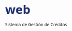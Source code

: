 # web
Sistema de Gestión de Créditos
<!DOCTYPE html>
<html lang="es">
<head>
    <meta charset="UTF-8">
    <meta name="viewport" content="width=device-width, initial-scale=1.0">
    <title>Sistema de Gestión de Créditos - Global Pacific SAS</title>
    <link rel="stylesheet" href="https://cdnjs.cloudflare.com/ajax/libs/font-awesome/6.4.0/css/all.min.css">
    <script src="https://cdnjs.cloudflare.com/ajax/libs/xlsx/0.18.5/xlsx.full.min.js"></script>
    <script src="https://cdnjs.cloudflare.com/ajax/libs/jszip/3.10.1/jszip.min.js"></script>
    <script src="https://cdnjs.cloudflare.com/ajax/libs/FileSaver.js/2.0.5/FileSaver.min.js"></script>
    <script src="https://cdnjs.cloudflare.com/ajax/libs/qrcodejs/1.0.0/qrcode.min.js"></script>
    <style>
        /* Estilos optimizados y mejorados */
        * {
            margin: 0;
            padding: 0;
            box-sizing: border-box;
            font-family: 'Segoe UI', Tahoma, Geneva, Verdana, sans-serif;
        }
        
        body {
            background: linear-gradient(135deg, #1a2a6c, #b21f1f, #1a2a6c);
            color: #333;
            line-height: 1.6;
            padding: 20px;
            min-height: 100vh;
            background-size: 400% 400%;
            animation: gradientBG 15s ease infinite;
        }
        
        @keyframes gradientBG {
            0% { background-position: 0% 50%; }
            50% { background-position: 100% 50%; }
            100% { background-position: 0% 50%; }
        }
        
        .container {
            max-width: 1200px;
            margin: 0 auto;
        }
        
        header {
            text-align: center;
            margin-bottom: 30px;
            padding: 30px;
            background: rgba(255, 255, 255, 0.95);
            border-radius: 10px;
            box-shadow: 0 5px 15px rgba(0, 0, 0, 0.2);
            animation: fadeInDown 1s ease;
            position: relative;
        }
        
        @keyframes fadeInDown {
            from {
                opacity: 0;
                transform: translateY(-20px);
            }
            to {
                opacity: 1;
                transform: translateY(0);
            }
        }
        
        h1 {
            color: #1a2a6c;
            margin-bottom: 10px;
            font-size: 2.5rem;
        }
        
        .subtitle {
            color: #b21f1f;
            font-weight: 500;
            font-size: 1.2rem;
        }
        
        .form-container {
            background: rgba(255, 255, 255, 0.95);
            border-radius: 10px;
            box-shadow: 0 10px 30px rgba(0, 0, 0, 0.25);
            overflow: hidden;
            margin-bottom: 30px;
            animation: fadeInUp 1s ease;
        }
        
        @keyframes fadeInUp {
            from {
                opacity: 0;
                transform: translateY(20px);
            }
            to {
                opacity: 1;
                transform: translateY(0);
            }
        }
        
        .form-header {
            background: #1a2a6c;
            color: white;
            padding: 15px 25px;
            font-size: 1.4rem;
            display: flex;
            align-items: center;
        }
        
        .form-header i {
            margin-right: 10px;
            font-size: 1.6rem;
        }
        
        .form-body {
            padding: 25px;
        }
        
        .form-section {
            margin-bottom: 30px;
            padding-bottom: 20px;
            border-bottom: 1px solid #eaeaea;
        }
        
        .section-title {
            background: #e9ecef;
            padding: 10px 15px;
            border-left: 4px solid #b21f1f;
            margin-bottom: 20px;
            font-weight: 600;
            color: #1a2a6c;
            display: flex;
            align-items: center;
            border-radius: 4px;
        }
        
        .section-title i {
            margin-right: 10px;
            color: #b21f1f;
        }
        
        .form-row {
            display: flex;
            flex-wrap: wrap;
            margin: 0 -10px 15px;
        }
        
        .form-group {
            flex: 1 0 300px;
            padding: 0 10px;
            margin-bottom: 15px;
        }
        
        label {
            display: block;
            margin-bottom: 8px;
            font-weight: 600;
            color: #495057;
        }
        
        input, select, textarea {
            width: 100%;
            padding: 12px 15px;
            border: 1px solid #ced4da;
            border-radius: 6px;
            font-size: 1rem;
            transition: all 0.3s;
        }
        
        input:focus, select:focus, textarea:focus {
            outline: none;
            border-color: #1a2a6c;
            box-shadow: 0 0 0 3px rgba(26, 42, 108, 0.1);
        }
        
        .documents-section {
            background: #f8f9fa;
            border-radius: 8px;
            padding: 20px;
            margin-top: 20px;
            border: 1px solid #eaeaea;
        }
        
        .document-table {
            width: 100%;
            border-collapse: collapse;
            margin: 20px 0;
        }
        
        .document-table th {
            background: #1a2a6c;
            color: white;
            padding: 12px 15px;
            text-align: left;
        }
        
        .document-table td {
            padding: 12px 15px;
            border-bottom: 1px solid #eaeaea;
        }
        
        .document-table tr:nth-child(even) {
            background: #f1f3f5;
        }
        
        .document-status {
            display: inline-block;
            padding: 5px 10px;
            border-radius: 20px;
            font-size: 0.85rem;
            font-weight: 500;
        }
        
        .status-pending {
            background: #ffe3e3;
            color: #c92a2a;
        }
        
        .status-complete {
            background: #d3f9d8;
            color: #2b8a3e;
        }
        
        .status-review {
            background: #fff3cd;
            color: #856404;
        }
        
        .btn {
            padding: 12px 25px;
            border: none;
            border-radius: 6px;
            cursor: pointer;
            font-size: 1rem;
            font-weight: 600;
            transition: all 0.3s;
            display: inline-flex;
            align-items: center;
            justify-content: center;
        }
        
        .btn i {
            margin-right: 8px;
        }
        
        .btn-primary {
            background: #1a2a6c;
            color: white;
        }
        
        .btn-primary:hover {
            background: #0d1a4a;
            transform: translateY(-2px);
            box-shadow: 0 4px 8px rgba(0, 0, 0, 0.1);
        }
        
        .btn-secondary {
            background: #495057;
            color: white;
        }
        
        .btn-secondary:hover {
            background: #343a40;
            transform: translateY(-2px);
            box-shadow: 0 4px 8px rgba(0, 0, 0, 0.1);
        }
        
        .btn-success {
            background: #2b8a3e;
            color: white;
        }
        
        .btn-success:hover {
            background: #237532;
            transform: translateY(-2px);
            box-shadow: 0 4px 8px rgba(0, 0, 0, 0.1);
        }
        
        .btn-danger {
            background: #c92a2a;
            color: white;
        }
        
        .btn-danger:hover {
            background: #a61e1e;
            transform: translateY(-2px);
            box-shadow: 0 4px 8px rgba(0, 0, 0, 0.1);
        }
        
        .btn-warning {
            background: #e67700;
            color: white;
        }
        
        .btn-warning:hover {
            background: #d35400;
            transform: translateY(-2px);
            box-shadow: 0 4px 8px rgba(0, 0, 0, 0.1);
        }
        
        .btn-info {
            background: #0dcaf0;
            color: white;
        }
        
        .btn-info:hover {
            background: #0aa2c0;
            transform: translateY(-2px);
            box-shadow: 0 4px 8px rgba(0, 0, 0, 0.1);
        }
        
        .action-buttons {
            display: flex;
            gap: 15px;
            margin-top: 30px;
            justify-content: center;
            flex-wrap: wrap;
        }
        
        .file-upload {
            position: relative;
            display: inline-block;
            cursor: pointer;
        }
        
        .file-upload input[type="file"] {
            position: absolute;
            left: 0;
            top: 0;
            opacity: 0;
            width: 100%;
            height: 100%;
            cursor: pointer;
        }
        
        footer {
            text-align: center;
            padding: 20px;
            color: white;
            font-size: 0.9rem;
            background: rgba(0, 0, 0, 0.2);
            border-radius: 10px;
            margin-top: 20px;
        }
        
        .person-type {
            display: flex;
            gap: 20px;
            margin-bottom: 20px;
        }
        
        .person-card {
            flex: 1;
            background: white;
            border-radius: 8px;
            padding: 20px;
            box-shadow: 0 4px 8px rgba(0,0,0,0.1);
            border: 2px solid transparent;
            cursor: pointer;
            transition: all 0.3s;
        }
        
        .person-card:hover {
            transform: translateY(-5px);
            box-shadow: 0 8px 16px rgba(0,0,0,0.15);
        }
        
        .person-card.selected {
            border-color: #1a2a6c;
            background: #f0f7ff;
        }
        
        .person-card h3 {
            color: #1a2a6c;
            margin-bottom: 15px;
            text-align: center;
        }
        
        .document-list {
            padding-left: 20px;
        }
        
        .document-list li {
            margin-bottom: 8px;
            position: relative;
            padding-left: 25px;
        }
        
        .document-list li:before {
            content: "•";
            color: #1a2a6c;
            font-size: 1.5rem;
            position: absolute;
            left: 0;
            top: -5px;
        }
        
        @media (max-width: 768px) {
            .person-type {
                flex-direction: column;
            }
            
            .action-buttons {
                flex-direction: column;
            }
            
            .form-header {
                font-size: 1.2rem;
            }
            
            h1 {
                font-size: 2rem;
            }
        }
        
        .progress-container {
            width: 100%;
            background: #e9ecef;
            border-radius: 20px;
            height: 10px;
            margin: 15px 0;
            overflow: hidden;
        }
        
        .progress-bar {
            height: 100%;
            background: #1a2a6c;
            border-radius: 20px;
            width: 0;
            transition: width 0.5s ease;
        }
        
        .notification {
            position: fixed;
            top: 20px;
            right: 20px;
            padding: 15px 20px;
            border-radius: 6px;
            color: white;
            font-weight: 500;
            box-shadow: 0 4px 12px rgba(0,0,0,0.15);
            z-index: 1000;
            transform: translateX(200%);
            transition: transform 0.4s ease;
            max-width: 90%;
        }
        
        .notification.show {
            transform: translateX(0);
        }
        
        .notification.success {
            background: #2b8a3e;
        }
        
        .notification.error {
            background: #c92a2a;
        }
        
        .notification.warning {
            background: #e67700;
        }
        
        /* Estilos para el panel de administración */
        .admin-panel {
            display: none;
            background: rgba(255, 255, 255, 0.95);
            border-radius: 10px;
            box-shadow: 0 10px 30px rgba(0, 0, 0, 0.25);
            padding: 25px;
            margin-top: 30px;
            animation: fadeInUp 1s ease;
        }
        
        .admin-header {
            background: #1a2a6c;
            color: white;
            padding: 15px 25px;
            font-size: 1.4rem;
            display: flex;
            align-items: center;
            justify-content: space-between;
            border-radius: 10px 10px 0 0;
        }
        
        .admin-header h2 {
            display: flex;
            align-items: center;
        }
        
        .admin-header h2 i {
            margin-right: 10px;
        }
        
        .admin-actions {
            margin: 20px 0;
            display: flex;
            gap: 15px;
            flex-wrap: wrap;
        }
        
        .submissions-table {
            width: 100%;
            border-collapse: collapse;
            margin-top: 20px;
        }
        
        .submissions-table th, .submissions-table td {
            padding: 12px 15px;
            border: 1px solid #ddd;
            text-align: left;
        }
        
        .submissions-table th {
            background: #1a2a6c;
            color: white;
        }
        
        .submissions-table tr:nth-child(even) {
            background: #f1f3f5;
        }
        
        .back-button {
            background: #495057;
            color: white;
            padding: 10px 15px;
            border-radius: 6px;
            text-decoration: none;
            display: inline-flex;
            align-items: center;
            font-weight: 500;
        }
        
        .back-button i {
            margin-right: 8px;
        }
        
        .tab-container {
            margin-top: 20px;
        }
        
        .tabs {
            display: flex;
            border-bottom: 2px solid #1a2a6c;
            margin-bottom: 20px;
            flex-wrap: wrap;
        }
        
        .tab {
            padding: 12px 20px;
            cursor: pointer;
            background: #e9ecef;
            border-radius: 5px 5px 0 0;
            margin-right: 5px;
            min-width: 120px;
            text-align: center;
        }
        
        .tab.active {
            background: #1a2a6c;
            color: white;
            font-weight: 600;
        }
        
        .tab-content {
            display: none;
        }
        
        .tab-content.active {
            display: block;
        }
        
        .stats-container {
            display: grid;
            grid-template-columns: repeat(auto-fit, minmax(250px, 1fr));
            gap: 20px;
            margin-bottom: 30px;
        }
        
        .stat-card {
            background: white;
            border-radius: 8px;
            padding: 20px;
            box-shadow: 0 4px 8px rgba(0,0,0,0.1);
            text-align: center;
        }
        
        .stat-card h3 {
            color: #1a2a6c;
            margin-bottom: 10px;
        }
        
        .stat-card .stat-value {
            font-size: 2.5rem;
            font-weight: 700;
            color: #b21f1f;
        }
        
        .stat-card .stat-label {
            color: #495057;
            font-size: 0.9rem;
        }
        
        .modal {
            display: none;
            position: fixed;
            top: 0;
            left: 0;
            width: 100%;
            height: 100%;
            background: rgba(0,0,0,0.7);
            z-index: 10000;
            align-items: center;
            justify-content: center;
        }
        
        .modal-content {
            background: white;
            padding: 30px;
            border-radius: 10px;
            max-width: 500px;
            width: 90%;
            max-height: 90vh;
            overflow-y: auto;
            position: relative;
        }
        
        .close-modal {
            position: absolute;
            top: 15px;
            right: 15px;
            font-size: 1.5rem;
            cursor: pointer;
            color: #495057;
        }
        
        .login-container {
            max-width: 400px;
            margin: 100px auto;
            padding: 30px;
            background: white;
            border-radius: 10px;
            box-shadow: 0 10px 30px rgba(0,0,0,0.25);
            text-align: center;
        }
        
        .login-container h2 {
            color: #1a2a6c;
            margin-bottom: 20px;
        }
        
        .login-container input {
            width: 100%;
            padding: 12px;
            margin-bottom: 15px;
            border: 1px solid #ced4da;
            border-radius: 6px;
        }
        
        .login-container button {
            width: 100%;
            padding: 12px;
            background: #1a2a6c;
            color: white;
            border: none;
            border-radius: 6px;
            font-weight: 600;
            cursor: pointer;
        }
        
        .credentials-form {
            background: #f8f9fa;
            border-radius: 8px;
            padding: 20px;
            margin-top: 20px;
            border: 1px solid #eaeaea;
        }
        
        .credentials-form h3 {
            color: #1a2a6c;
            margin-bottom: 15px;
            text-align: center;
        }
        
        .download-all-btn {
            margin: 15px 0;
            text-align: center;
        }
        
        .download-link {
            color: #1a2a6c;
            text-decoration: none;
            display: inline-flex;
            align-items: center;
            gap: 5px;
            padding: 5px 10px;
            border-radius: 4px;
            transition: all 0.3s;
        }
        
        .download-link:hover {
            background: #e9ecef;
        }
        
        .file-info {
            display: flex;
            align-items: center;
            gap: 10px;
        }
        
        /* Nuevos estilos para generación de enlaces */
        .link-form {
            background: white;
            padding: 20px;
            border-radius: 8px;
            box-shadow: 0 4px 8px rgba(0,0,0,0.1);
            margin-bottom: 20px;
        }
        
        .link-form h3 {
            color: #1a2a6c;
            margin-bottom: 15px;
            text-align: center;
        }
        
        .generated-link {
            background: #f1f3f5;
            padding: 15px;
            border-radius: 8px;
            margin-top: 15px;
            display: flex;
            flex-direction: column;
            align-items: center;
        }
        
        .generated-link a {
            color: #1a2a6c;
            font-weight: 600;
            font-size: 1rem;
            text-decoration: none;
            word-break: break-all;
            text-align: center;
            margin-bottom: 15px;
        }
        
        .qr-container {
            margin: 15px 0;
            display: flex;
            justify-content: center;
        }
        
        .link-actions {
            display: flex;
            gap: 10px;
            justify-content: center;
            margin-top: 10px;
        }
        
        .client-list {
            background: white;
            padding: 20px;
            border-radius: 8px;
            box-shadow: 0 4px 8px rgba(0,0,0,0.1);
            margin-top: 20px;
        }
        
        .client-list h3 {
            color: #1a2a6c;
            margin-bottom: 15px;
            text-align: center;
        }
        
        .client-item {
            padding: 12px;
            border-bottom: 1px solid #eaeaea;
            display: flex;
            justify-content: space-between;
            align-items: center;
        }
        
        .client-item:last-child {
            border-bottom: none;
        }
        
        .client-info {
            flex: 1;
        }
        
        .client-info h4 {
            color: #1a2a6c;
            margin-bottom: 5px;
        }
        
        .client-actions {
            display: flex;
            gap: 10px;
        }
        
        .link-badge {
            background: #e9ecef;
            padding: 5px 10px;
            border-radius: 20px;
            font-size: 0.85rem;
            display: inline-flex;
            align-items: center;
            gap: 5px;
        }
        
        .link-badge i {
            color: #1a2a6c;
        }
        
        .file-preview {
            max-width: 100px;
            max-height: 100px;
            margin-top: 10px;
            border: 1px solid #ddd;
            border-radius: 4px;
            display: none;
        }
        
        .status-badge {
            padding: 3px 8px;
            border-radius: 10px;
            font-size: 0.8rem;
            font-weight: 500;
        }
        
        .status-complete-badge {
            background-color: #d4edda;
            color: #155724;
        }
        
        .status-pending-badge {
            background-color: #fff3cd;
            color: #856404;
        }
        
        .document-actions {
            display: flex;
            gap: 5px;
        }
        
        .action-btn {
            padding: 5px 10px;
            border: none;
            border-radius: 4px;
            cursor: pointer;
            font-size: 0.85rem;
        }
        
        .view-btn {
            background: #1a2a6c;
            color: white;
        }
        
        .remove-btn {
            background: #c92a2a;
            color: white;
        }
        
        .admin-logo {
            position: absolute;
            top: 15px;
            right: 15px;
            background: #1a2a6c;
            color: white;
            padding: 5px 10px;
            border-radius: 4px;
            font-size: 0.9rem;
        }
    </style>
</head>
<body>
    <div class="container">
        <header>
            <h1><i class="fas fa-file-contract"></i> Sistema de Gestión de Créditos</h1>
            <p class="subtitle">Global Pacific SAS - V.1 2023</p>
            <button id="adminButton" class="btn btn-secondary" style="margin-top: 20px;">
                <i class="fas fa-lock"></i> Acceso Administración
            </button>
            
            <div id="adminLogo" class="admin-logo" style="display: none;">
                <i class="fas fa-user-shield"></i> Modo Administrador
            </div>
        </header>
        
        <!-- Formulario principal -->
        <div id="formContainer" class="form-container">
            <div class="form-header">
                <i class="fas fa-user-edit"></i>
                <span>1. IDENTIFICACIÓN DEL CLIENTE</span>
            </div>
            
            <div class="form-body">
                <div class="form-section">
                    <div class="form-row">
                        <div class="form-group">
                            <label for="fullName"><i class="fas fa-user"></i> NOMBRE COMPLETO Y/O RAZON SOCIAL:</label>
                            <input type="text" id="fullName" placeholder="Ingrese nombre completo o razón social" required>
                        </div>
                        
                        <div class="form-group">
                            <label for="idType"><i class="fas fa-id-card"></i> IDENTIFICACIÓN:</label>
                            <div style="display: flex; gap: 10px;">
                                <select id="idType" style="flex: 1;" required>
                                    <option value="">Tipo</option>
                                    <option value="C.C">C.C</option>
                                    <option value="NIT">NIT</option>
                                </select>
                                <input type="text" id="idNumber" placeholder="Número" style="flex: 2;" required>
                            </div>
                        </div>
                    </div>
                    
                    <div class="form-row">
                        <div class="form-group">
                            <label for="address"><i class="fas fa-map-marker-alt"></i> DIRECCIÓN:</label>
                            <input type="text" id="address" placeholder="Ingrese dirección completa" required>
                        </div>
                        
                        <div class="form-group">
                            <label for="city"><i class="fas fa-city"></i> CIUDAD:</label>
                            <input type="text" id="city" placeholder="Ciudad" required>
                        </div>
                        
                        <div class="form-group">
                            <label for="department"><i class="fas fa-globe-americas"></i> DEPARTAMENTO:</label>
                            <input type="text" id="department" placeholder="Departamento" required>
                        </div>
                    </div>
                    
                    <div class="form-row">
                        <div class="form-group">
                            <label for="phone"><i class="fas fa-phone"></i> TELÉFONO (PRINCIPAL):</label>
                            <input type="tel" id="phone" placeholder="Teléfono principal" required>
                        </div>
                        
                        <div class="form-group">
                            <label for="email"><i class="fas fa-envelope"></i> EMAIL:</label>
                            <input type="email" id="email" placeholder="Correo electrónico" required>
                        </div>
                        
                        <div class="form-group">
                            <label for="mobile"><i class="fas fa-mobile-alt"></i> CELULAR:</label>
                            <input type="tel" id="mobile" placeholder="Número de celular" required>
                        </div>
                    </div>
                    
                    <div class="form-row">
                        <div class="form-group">
                            <label for="legalNature"><i class="fas fa-balance-scale"></i> NATURALEZA JURÍDICA:</label>
                            <select id="legalNature" required>
                                <option value="">Seleccione una opción</option>
                                <option value="juridica">Persona Jurídica</option>
                                <option value="natural">Persona Natural</option>
                            </select>
                        </div>
                    </div>
                </div>
                
                <div class="section-title">
                    <i class="fas fa-user-tie"></i>
                    <span>TIPO DE PERSONA</span>
                </div>
                
                <div class="person-type">
                    <div class="person-card selected" id="juridicaCard" onclick="selectPersonType('juridica')">
                        <h3><i class="fas fa-building"></i> Persona Jurídica</h3>
                        <p>Seleccione esta opción si representa una empresa u organización.</p>
                        <ul class="document-list">
                            <li>Solicitud de Actualización de Crédito</li>
                            <li>Estados financieros</li>
                            <li>Declaración de renta</li>
                            <li>Fotocopia CC representante</li>
                            <li>RUT y Cámara de Comercio</li>
                            <li>Referencias comerciales</li>
                        </ul>
                    </div>
                    
                    <div class="person-card" id="naturalCard" onclick="selectPersonType('natural')">
                        <h3><i class="fas fa-user"></i> Persona Natural</h3>
                        <p>Seleccione esta opción si es una persona individual.</p>
                        <ul class="document-list">
                            <li>Solicitud de Actualización de Crédito</li>
                            <li>Pagaré firmado</li>
                            <li>Declaración de renta</li>
                            <li>RUT y Cámara de Comercio</li>
                            <li>Fotocopia CC y extractos</li>
                            <li>Referencias comerciales</li>
                        </ul>
                    </div>
                </div>
                
                <div class="section-title">
                    <i class="fas fa-file-contract"></i>
                    <span>9. DOCUMENTOS REQUERIDOS</span>
                </div>
                
                <div class="progress-container">
                    <div class="progress-bar" id="progressBar"></div>
                </div>
                <div style="text-align: center; margin-bottom: 15px; font-weight: 500;">
                    <span id="progressText">0% completado</span>
                </div>
                
                <div class="documents-section">
                    <table class="document-table">
                        <thead>
                            <tr>
                                <th>DOCUMENTO REQUERIDO</th>
                                <th>ARCHIVO</th>
                                <th>ESTADO</th>
                                <th>ACCIÓN</th>
                            </tr>
                        </thead>
                        <tbody id="documentsBody">
                            <!-- Documentos se cargarán dinámicamente -->
                        </tbody>
                    </table>
                </div>
                
                <div class="action-buttons">
                    <button class="btn btn-primary" onclick="saveForm()">
                        <i class="fas fa-save"></i> Guardar Todo
                    </button>
                    <button class="btn btn-success" onclick="validateDocuments()">
                        <i class="fas fa-check-circle"></i> Validar Documentos
                    </button>
                    <button class="btn btn-danger" onclick="clearForm()">
                        <i class="fas fa-trash-alt"></i> Limpiar Formulario
                    </button>
                </div>
            </div>
        </div>
        
        <!-- Panel de administración -->
        <div id="adminPanel" class="admin-panel">
            <div class="admin-header">
                <h2><i class="fas fa-tachometer-alt"></i> Panel de Administración</h2>
                <a href="#" class="back-button" id="backButton"><i class="fas fa-arrow-left"></i> Volver al formulario</a>
            </div>
            
            <div class="admin-actions">
                <button class="btn btn-primary" onclick="loadSubmissions()">
                    <i class="fas fa-sync-alt"></i> Actualizar
                </button>
                <button class="btn btn-success" onclick="exportToExcel()">
                    <i class="fas fa-file-excel"></i> Exportar a Excel
                </button>
                <button class="btn btn-info" onclick="openCredentialsModal()">
                    <i class="fas fa-user-cog"></i> Cambiar Credenciales
                </button>
                <button class="btn btn-warning" onclick="logout()">
                    <i class="fas fa-sign-out-alt"></i> Cerrar Sesión
                </button>
            </div>
            
            <div class="tab-container">
                <div class="tabs">
                    <div class="tab active" onclick="openTab('dashboard')">Dashboard</div>
                    <div class="tab" onclick="openTab('solicitudes')">Solicitudes</div>
                    <div class="tab" onclick="openTab('reportes')">Reportes</div>
                    <div class="tab" onclick="openTab('invitaciones')">Enlaces</div>
                </div>
                
                <div id="dashboard" class="tab-content active">
                    <div class="stats-container">
                        <div class="stat-card">
                            <h3>Solicitudes Totales</h3>
                            <div class="stat-value" id="totalRequests">0</div>
                            <div class="stat-label">Registradas en el sistema</div>
                        </div>
                        <div class="stat-card">
                            <h3>Completas</h3>
                            <div class="stat-value" id="completeRequests">0</div>
                            <div class="stat-label">Documentación completa</div>
                        </div>
                        <div class="stat-card">
                            <h3>Pendientes</h3>
                            <div class="stat-value" id="pendingRequests">0</div>
                            <div class="stat-label">Documentación incompleta</div>
                        </div>
                        <div class="stat-card">
                            <h3>Personas Naturales</h3>
                            <div class="stat-value" id="naturalRequests">0</div>
                            <div class="stat-label">Solicitudes de personas naturales</div>
                        </div>
                    </div>
                    
                    <h3 style="margin: 20px 0 15px; color: #1a2a6c;">Últimas Solicitudes</h3>
                    <table class="submissions-table">
                        <thead>
                            <tr>
                                <th>Fecha</th>
                                <th>Nombre</th>
                                <th>Identificación</th>
                                <th>Tipo</th>
                                <th>Documentos</th>
                                <th>Estado</th>
                            </tr>
                        </thead>
                        <tbody id="recentSubmissions">
                            <!-- Últimas solicitudes se cargarán aquí -->
                        </tbody>
                    </table>
                </div>
                
                <div id="solicitudes" class="tab-content">
                    <div style="margin: 20px 0; display: flex; gap: 15px; flex-wrap: wrap;">
                        <input type="text" id="searchInput" placeholder="Buscar por nombre o identificación" style="flex: 1; min-width: 250px; padding: 10px;">
                        <button class="btn btn-primary" onclick="searchSubmissions()">
                            <i class="fas fa-search"></i> Buscar
                        </button>
                    </div>
                    
                    <table class="submissions-table">
                        <thead>
                            <tr>
                                <th>Fecha</th>
                                <th>Nombre</th>
                                <th>Identificación</th>
                                <th>Tipo</th>
                                <th>Documentos</th>
                                <th>Estado</th>
                                <th>Acciones</th>
                            </tr>
                        </thead>
                        <tbody id="submissionsTableBody">
                            <!-- Las solicitudes se cargarán aquí -->
                        </tbody>
                    </table>
                </div>
                
                <div id="reportes" class="tab-content">
                    <h3 style="margin: 20px 0 15px; color: #1a2a6c;">Reportes y Estadísticas</h3>
                    
                    <div class="form-row">
                        <div class="form-group">
                            <label for="startDate">Fecha Inicio:</label>
                            <input type="date" id="startDate">
                        </div>
                        <div class="form-group">
                            <label for="endDate">Fecha Fin:</label>
                            <input type="date" id="endDate">
                        </div>
                        <div class="form-group">
                            <label for="reportType">Tipo de Reporte:</label>
                            <select id="reportType">
                                <option value="all">Todos los registros</option>
                                <option value="complete">Documentación completa</option>
                                <option value="incomplete">Documentación incompleta</option>
                                <option value="natural">Personas naturales</option>
                                <option value="juridica">Personas jurídicas</option>
                            </select>
                        </div>
                    </div>
                    
                    <div style="text-align: center; margin: 20px 0;">
                        <button class="btn btn-success" onclick="generateReport()">
                            <i class="fas fa-chart-bar"></i> Generar Reporte
                        </button>
                        <button class="btn btn-primary" onclick="exportReport()">
                            <i class="fas fa-download"></i> Exportar Reporte
                        </button>
                    </div>
                    
                    <div id="reportResults" style="margin-top: 20px;">
                        <!-- Resultados del reporte se mostrarán aquí -->
                    </div>
                </div>
                
                <!-- Nueva pestaña para generación de enlaces -->
                <div id="invitaciones" class="tab-content">
                    <div class="link-form">
                        <h3><i class="fas fa-user-plus"></i> Generar Enlace Personalizado</h3>
                        <p>Cree un enlace personalizado para compartir con sus clientes. Al abrirlo, el formulario se pre-llenará con los datos del cliente.</p>
                        
                        <div class="form-row">
                            <div class="form-group">
                                <label for="clientName"><i class="fas fa-user"></i> Nombre del Cliente:</label>
                                <input type="text" id="clientName" placeholder="Ingrese nombre completo del cliente" required>
                            </div>
                            
                            <div class="form-group">
                                <label for="clientId"><i class="fas fa-id-card"></i> Identificación:</label>
                                <input type="text" id="clientId" placeholder="Número de identificación" required>
                            </div>
                        </div>
                        
                        <div class="form-row">
                            <div class="form-group">
                                <label for="clientEmail"><i class="fas fa-envelope"></i> Email (opcional):</label>
                                <input type="email" id="clientEmail" placeholder="Correo electrónico del cliente">
                            </div>
                            
                            <div class="form-group">
                                <label for="clientType"><i class="fas fa-users"></i> Tipo de Persona:</label>
                                <select id="clientType">
                                    <option value="juridica">Persona Jurídica</option>
                                    <option value="natural">Persona Natural</option>
                                </select>
                            </div>
                        </div>
                        
                        <button class="btn btn-success" onclick="generateClientLink()" style="width: 100%;">
                            <i class="fas fa-link"></i> Generar Enlace Personalizado
                        </button>
                        
                        <div id="generatedLink" class="generated-link" style="display: none;">
                            <h4><i class="fas fa-check-circle" style="color: #2b8a3e;"></i> Enlace Generado</h4>
                            <a id="clientSpecificLink" href="#" target="_blank"></a>
                            
                            <div class="qr-container" id="qrCodeContainer"></div>
                            
                            <div class="link-actions">
                                <button class="btn btn-info" onclick="copySpecificLink()">
                                    <i class="fas fa-copy"></i> Copiar Enlace
                                </button>
                                <button class="btn btn-primary" onclick="emailClientLink()">
                                    <i class="fas fa-envelope"></i> Enviar por Email
                                </button>
                            </div>
                        </div>
                    </div>
                    
                    <div class="client-list">
                        <h3><i class="fas fa-users"></i> Clientes con Enlaces Generados</h3>
                        <div id="clientLinksList">
                            <!-- Lista de clientes con enlaces generados -->
                        </div>
                    </div>
                    
                    <div class="link-form" style="margin-top: 30px;">
                        <h3><i class="fas fa-share-alt"></i> Instrucciones para Compartir</h3>
                        <ol style="margin-left: 20px; padding: 15px 0;">
                            <li style="margin-bottom: 10px;"><strong>Genera el enlace:</strong> Completa los datos del cliente y haz clic en "Generar Enlace Personalizado".</li>
                            <li style="margin-bottom: 10px;"><strong>Copia el enlace:</strong> Haz clic en "Copiar Enlace" o utiliza el código QR para compartirlo fácilmente.</li>
                            <li style="margin-bottom: 10px;"><strong>Comparte con el cliente:</strong> Envía el enlace por email, WhatsApp, SMS o cualquier otro medio.</li>
                            <li style="margin-bottom: 10px;"><strong>El cliente completa el formulario:</strong> Al abrir el enlace, los datos estarán pre-llenados y sólo deberá subir los documentos requeridos.</li>
                            <li><strong>Recibe la solicitud:</strong> Las solicitudes completadas aparecerán en el panel de administración.</li>
                        </ol>
                    </div>
                </div>
            </div>
            
            <!-- Sección para cambiar credenciales -->
            <div class="credentials-form">
                <h3><i class="fas fa-key"></i> Gestión de Credenciales</h3>
                <div class="form-row">
                    <div class="form-group">
                        <label>Usuario actual: <span id="currentUser">admin</span></label>
                    </div>
                </div>
                <div class="form-row">
                    <div class="form-group">
                        <button class="btn btn-info" onclick="openCredentialsModal()">
                            <i class="fas fa-edit"></i> Cambiar Usuario y Contraseña
                        </button>
                    </div>
                </div>
            </div>
        </div>
        
        <footer>
            <p>Global Pacific SAS &copy; 2023 | Cra 42 nro 50a-40, Itagui, Colombia</p>
            <p>Tel: (604) 123 4567 | Email: contabilidad@globalpacificsas.com</p>
        </footer>
    </div>
    
    <!-- Modal para detalles de solicitud -->
    <div class="modal" id="detailsModal">
        <div class="modal-content">
            <span class="close-modal" onclick="closeModal()">&times;</span>
            <div id="modalContent"></div>
        </div>
    </div>
    
    <!-- Modal para cambiar credenciales -->
    <div class="modal" id="credentialsModal">
        <div class="modal-content">
            <span class="close-modal" onclick="closeCredentialsModal()">&times;</span>
            <h3 style="color: #1a2a6c; margin-bottom: 20px; text-align: center;">
                <i class="fas fa-user-cog"></i> Cambiar Credenciales
            </h3>
            
            <div class="form-group">
                <label for="currentUsername">Usuario Actual:</label>
                <input type="text" id="currentUsername" placeholder="Usuario actual" required>
            </div>
            
            <div class="form-group">
                <label for="currentPassword">Contraseña Actual:</label>
                <input type="password" id="currentPassword" placeholder="Contraseña actual" required>
            </div>
            
            <div class="form-group">
                <label for="newUsername">Nuevo Usuario:</label>
                <input type="text" id="newUsername" placeholder="Nuevo usuario" required>
            </div>
            
            <div class="form-group">
                <label for="newPassword">Nueva Contraseña:</label>
                <input type="password" id="newPassword" placeholder="Nueva contraseña" required>
            </div>
            
            <div class="form-group">
                <label for="confirmPassword">Confirmar Contraseña:</label>
                <input type="password" id="confirmPassword" placeholder="Confirmar contraseña" required>
            </div>
            
            <div class="action-buttons">
                <button class="btn btn-success" onclick="changeCredentials()">
                    <i class="fas fa-save"></i> Guardar Cambios
                </button>
                <button class="btn btn-danger" onclick="closeCredentialsModal()">
                    <i class="fas fa-times"></i> Cancelar
                </button>
            </div>
        </div>
    </div>
    
    <!-- Panel de login -->
    <div id="loginPanel" class="login-container" style="display: none;">
        <h2><i class="fas fa-lock"></i> Acceso Administrativo</h2>
        <input type="text" id="username" placeholder="Usuario" required>
        <input type="password" id="password" placeholder="Contraseña" required>
        <button class="btn btn-primary" onclick="login()">
            <i class="fas fa-sign-in-alt"></i> Iniciar Sesión
        </button>
    </div>
    
    <div class="notification" id="notification">
        Mensaje de notificación
    </div>

    <script>
        // Datos para documentos requeridos
        const documentosRequeridos = {
            juridica: [
                "Solicitud-Actualización de crédito (Diligenciada y firmada)",
                "Estados financieros dos años más recientes",
                "Última declaración de renta año más reciente",
                "Fotocopia CC representante legal",
                "RUT",
                "Cámara de comercio no mayor a 3 meses",
                "2 referencias comerciales (crédito vigente)"
            ],
            natural: [
                "Solicitud-Actualización de crédito (Diligenciada y firmada)",
                "Pagaré firmado",
                "Última declaración de renta más reciente",
                "RUT",
                "Cámara de comercio no mayor a 3 meses",
                "Fotocopia CC y extractos del último trimestre",
                "2 referencias comerciales (crédito vigente)"
            ]
        };
        
        // Tipo de persona seleccionado
        let tipoPersona = "juridica";
        let documentosSubidos = {};
        let isAdmin = false;
        
        // Credenciales de administrador
        let adminCredentials = {
            username: "admin",
            password: "admin123"
        };
        
        // Cargar credenciales guardadas si existen
        const savedCredentials = localStorage.getItem('adminCredentials');
        if (savedCredentials) {
            adminCredentials = JSON.parse(savedCredentials);
        }
        
        // Inicializar el formulario
        document.addEventListener('DOMContentLoaded', function() {
            cargarDocumentos();
            document.getElementById('legalNature').addEventListener('change', function() {
                if (this.value === 'natural') {
                    selectPersonType('natural');
                } else if (this.value === 'juridica') {
                    selectPersonType('juridica');
                }
            });
            
            // Eventos para administración
            document.getElementById('adminButton').addEventListener('click', function() {
                if (isAdmin) {
                    showAdminPanel();
                } else {
                    showLogin();
                }
            });
            
            document.getElementById('backButton').addEventListener('click', function(e) {
                e.preventDefault();
                hideAdminPanel();
            });
            
            // Inicializar fechas para reportes
            const today = new Date();
            document.getElementById('startDate').value = new Date(today.getFullYear(), today.getMonth(), 1).toISOString().split('T')[0];
            document.getElementById('endDate').value = today.toISOString().split('T')[0];
            
            // Mostrar usuario actual
            document.getElementById('currentUser').textContent = adminCredentials.username;
            
            // Cargar datos de cliente desde URL si existen
            loadClientDataFromUrl();
            
            // Cargar lista de clientes con enlaces
            updateClientLinksList();
        });
        
        // Cargar datos del cliente desde parámetros URL
        function loadClientDataFromUrl() {
            const urlParams = new URLSearchParams(window.location.search);
            const clientName = urlParams.get('name');
            const clientId = urlParams.get('id');
            const clientType = urlParams.get('type');
            const clientEmail = urlParams.get('email');
            
            if (clientName && clientId) {
                document.getElementById('fullName').value = decodeURIComponent(clientName);
                document.getElementById('idNumber').value = decodeURIComponent(clientId);
                
                if (clientEmail) {
                    document.getElementById('email').value = decodeURIComponent(clientEmail);
                }
                
                if (clientType) {
                    selectPersonType(clientType);
                    document.getElementById('legalNature').value = clientType;
                }
                
                showNotification(`Bienvenido ${decodeURIComponent(clientName)}! Sus datos se han cargado automáticamente.`, 'success');
            }
        }
        
        // Mostrar panel de login
        function showLogin() {
            document.getElementById('formContainer').style.display = 'none';
            document.getElementById('adminPanel').style.display = 'none';
            document.getElementById('loginPanel').style.display = 'block';
            document.getElementById('username').value = '';
            document.getElementById('password').value = '';
        }
        
        // Iniciar sesión
        function login() {
            const username = document.getElementById('username').value;
            const password = document.getElementById('password').value;
            
            if (username === adminCredentials.username && password === adminCredentials.password) {
                isAdmin = true;
                document.getElementById('adminLogo').style.display = 'block';
                showAdminPanel();
                document.getElementById('loginPanel').style.display = 'none';
                showNotification('Sesión iniciada correctamente', 'success');
            } else {
                showNotification('Credenciales incorrectas', 'error');
            }
        }
        
        // Cerrar sesión
        function logout() {
            isAdmin = false;
            document.getElementById('adminLogo').style.display = 'none';
            showLogin();
            showNotification('Sesión cerrada correctamente', 'success');
        }
        
        // Mostrar panel de administración
        function showAdminPanel() {
            if (!isAdmin) {
                showLogin();
                return;
            }
            document.getElementById('formContainer').style.display = 'none';
            document.getElementById('adminPanel').style.display = 'block';
            document.getElementById('loginPanel').style.display = 'none';
            loadSubmissions();
            updateDashboardStats();
        }
        
        // Ocultar panel de administración
        function hideAdminPanel() {
            document.getElementById('formContainer').style.display = 'block';
            document.getElementById('adminPanel').style.display = 'none';
        }
        
        // Abrir modal para cambiar credenciales
        function openCredentialsModal() {
            document.getElementById('currentUsername').value = adminCredentials.username;
            document.getElementById('credentialsModal').style.display = 'flex';
        }
        
        // Cerrar modal de credenciales
        function closeCredentialsModal() {
            document.getElementById('credentialsModal').style.display = 'none';
            document.getElementById('currentUsername').value = '';
            document.getElementById('currentPassword').value = '';
            document.getElementById('newUsername').value = '';
            document.getElementById('newPassword').value = '';
            document.getElementById('confirmPassword').value = '';
        }
        
        // Función para seleccionar tipo de persona
        function selectPersonType(tipo) {
            tipoPersona = tipo;
            document.getElementById('juridicaCard').classList.toggle('selected', tipo === 'juridica');
            document.getElementById('naturalCard').classList.toggle('selected', tipo === 'natural');
            document.getElementById('legalNature').value = tipo;
            cargarDocumentos();
        }
        
        // Función para cargar documentos
        function cargarDocumentos() {
            const documentos = documentosRequeridos[tipoPersona];
            const tbody = document.getElementById('documentsBody');
            tbody.innerHTML = '';
            
            documentos.forEach((documento, index) => {
                const tr = document.createElement('tr');
                
                // Celda de documento
                const tdDocumento = document.createElement('td');
                tdDocumento.textContent = documento;
                tr.appendChild(tdDocumento);
                
                // Celda de archivo
                const tdArchivo = document.createElement('td');
                const fileContainer = document.createElement('div');
                fileContainer.className = 'file-upload';
                
                // Verificar si ya está subido
                if (documentosSubidos[documento]) {
                    fileContainer.innerHTML = `
                        <div class="file-info">
                            <i class="fas fa-file-pdf" style="color: #e74c3c; font-size: 1.5rem;"></i>
                            <div>
                                <div style="font-weight: 500;">${documentosSubidos[documento].name}</div>
                                <div style="font-size: 0.85rem; color: #495057;">${formatBytes(documentosSubidos[documento].size)}</div>
                            </div>
                        </div>
                    `;
                } else {
                    fileContainer.innerHTML = `
                        <button class="btn btn-secondary">
                            <i class="fas fa-upload"></i> Seleccionar Archivo
                        </button>
                        <input type="file" id="doc-${index}" data-doc="${documento}" onchange="documentUploaded(this, '${documento}')">
                    `;
                }
                
                tdArchivo.appendChild(fileContainer);
                tr.appendChild(tdArchivo);
                
                // Celda de estado
                const tdEstado = document.createElement('td');
                if (documentosSubidos[documento]) {
                    tdEstado.innerHTML = '<span class="document-status status-complete">ADJUNTADO</span>';
                } else {
                    tdEstado.innerHTML = '<span class="document-status status-pending">PENDIENTE</span>';
                }
                tr.appendChild(tdEstado);
                
                // Celda de acción
                const tdAccion = document.createElement('td');
                if (documentosSubidos[documento]) {
                    tdAccion.innerHTML = `
                        <div class="document-actions">
                            <button class="action-btn view-btn" onclick="viewDocument('${documento}')">
                                <i class="fas fa-eye"></i>
                            </button>
                            <button class="action-btn remove-btn" onclick="removeDocument('${documento}')">
                                <i class="fas fa-trash"></i>
                            </button>
                        </div>
                    `;
                } else {
                    tdAccion.innerHTML = '-';
                }
                tr.appendChild(tdAccion);
                
                tbody.appendChild(tr);
            });
            
            actualizarProgreso();
        }
        
        // Función para manejar la subida de documentos
        function documentUploaded(input, documento) {
            if (input.files.length > 0) {
                const file = input.files[0];
                documentosSubidos[documento] = {
                    name: file.name,
                    size: file.size,
                    type: file.type,
                    file: file
                };
                cargarDocumentos();
                showNotification(`"${file.name}" se ha adjuntado correctamente`, 'success');
            }
        }
        
        // Función para eliminar documento
        function removeDocument(documento) {
            delete documentosSubidos[documento];
            cargarDocumentos();
            showNotification(`Documento "${documento}" eliminado`, 'error');
        }
        
        // Función para ver documento
        function viewDocument(documento) {
            const file = documentosSubidos[documento].file;
            const fileURL = URL.createObjectURL(file);
            
            // Abrir en nueva pestaña para visualización
            window.open(fileURL, '_blank');
        }
        
        // Función para actualizar progreso
        function actualizarProgreso() {
            const documentos = documentosRequeridos[tipoPersona];
            const total = documentos.length;
            const completados = documentos.filter(doc => documentosSubidos[doc]).length;
            const porcentaje = Math.round((completados / total) * 100);
            
            document.getElementById('progressBar').style.width = `${porcentaje}%`;
            document.getElementById('progressText').textContent = `${porcentaje}% completado (${completados}/${total} documentos)`;
        }
        
        // Función para validar documentos
        function validateDocuments() {
            const documentos = documentosRequeridos[tipoPersona];
            const total = documentos.length;
            const completados = documentos.filter(doc => documentosSubidos[doc]).length;
            
            if (completados === total) {
                showNotification('¡Todos los documentos requeridos han sido adjuntados correctamente!', 'success');
            } else {
                showNotification(`Aún faltan ${total - completados} documentos por adjuntar. Por favor, complete todos los documentos requeridos.`, 'error');
            }
        }
        
        // Función para guardar el formulario
        function saveForm() {
            // Validar campos básicos
            const nombre = document.getElementById('fullName').value;
            const id = document.getElementById('idNumber').value;
            const idType = document.getElementById('idType').value;
            
            if (!nombre || !id || !idType) {
                showNotification('Por favor complete los campos de identificación antes de guardar', 'error');
                return;
            }
            
            // Validar documentos
            const documentos = documentosRequeridos[tipoPersona];
            const total = documentos.length;
            const completados = documentos.filter(doc => documentosSubidos[doc]).length;
            
            if (completados < total) {
                showNotification(`Aún faltan ${total - completados} documentos por adjuntar. No se puede guardar.`, 'error');
                return;
            }
            
            // Recopilar datos del formulario
            const formData = {
                fullName: nombre,
                idType: idType,
                idNumber: id,
                address: document.getElementById('address').value,
                city: document.getElementById('city').value,
                department: document.getElementById('department').value,
                phone: document.getElementById('phone').value,
                email: document.getElementById('email').value,
                mobile: document.getElementById('mobile').value,
                legalNature: tipoPersona,
                documents: {},
                timestamp: new Date().toISOString(),
                status: completados === total ? 'Completa' : 'Incompleta'
            };
            
            // Convertir archivos a base64 para almacenamiento
            Object.entries(documentosSubidos).forEach(([docName, docInfo]) => {
                formData.documents[docName] = {
                    name: docInfo.name,
                    size: docInfo.size,
                    type: docInfo.type
                };
            });
            
            // Guardar en localStorage
            const submissions = JSON.parse(localStorage.getItem('submissions')) || [];
            submissions.push(formData);
            localStorage.setItem('submissions', JSON.stringify(submissions));
            
            showNotification('Formulario guardado exitosamente. Los documentos han sido enviados para revisión.', 'success');
            clearForm(true);
        }
        
        // Función para limpiar el formulario
        function clearForm(force = false) {
            if (force || confirm('¿Está seguro de que desea limpiar todo el formulario? Se perderán todos los datos ingresados.')) {
                document.getElementById('fullName').value = '';
                document.getElementById('idType').value = '';
                document.getElementById('idNumber').value = '';
                document.getElementById('address').value = '';
                document.getElementById('city').value = '';
                document.getElementById('department').value = '';
                document.getElementById('phone').value = '';
                document.getElementById('email').value = '';
                document.getElementById('mobile').value = '';
                document.getElementById('legalNature').value = '';
                documentosSubidos = {};
                cargarDocumentos();
                tipoPersona = "juridica";
                document.getElementById('juridicaCard').classList.add('selected');
                document.getElementById('naturalCard').classList.remove('selected');
                
                if (!force) {
                    showNotification('Formulario limpiado exitosamente', 'success');
                }
            }
        }
        
        // Función para abrir pestañas
        function openTab(tabName) {
            document.querySelectorAll('.tab-content').forEach(tab => tab.classList.remove('active'));
            document.querySelectorAll('.tab').forEach(tab => tab.classList.remove('active'));
            document.getElementById(tabName).classList.add('active');
            document.querySelectorAll('.tab').forEach(tab => {
                if (tab.textContent === 'Dashboard' && tabName === 'dashboard') tab.classList.add('active');
                else if (tab.textContent === 'Solicitudes' && tabName === 'solicitudes') tab.classList.add('active');
                else if (tab.textContent === 'Reportes' && tabName === 'reportes') tab.classList.add('active');
                else if (tab.textContent === 'Enlaces' && tabName === 'invitaciones') tab.classList.add('active');
            });
        }
        
        // Cargar solicitudes en el panel de administración
        function loadSubmissions() {
            const submissions = JSON.parse(localStorage.getItem('submissions')) || [];
            const tableBody = document.getElementById('submissionsTableBody');
            tableBody.innerHTML = '';
            
            if (submissions.length === 0) {
                tableBody.innerHTML = '<tr><td colspan="7" style="text-align: center;">No hay solicitudes registradas</td></tr>';
                return;
            }
            
            submissions.forEach((sub, index) => {
                const tr = document.createElement('tr');
                tr.innerHTML = `
                    <td>${formatDate(sub.timestamp)}</td>
                    <td>${sub.fullName}</td>
                    <td>${sub.idType}: ${sub.idNumber}</td>
                    <td>${sub.legalNature === 'juridica' ? 'Jurídica' : 'Natural'}</td>
                    <td>${Object.keys(sub.documents).length}</td>
                    <td><span class="document-status ${sub.status === 'Completa' ? 'status-complete' : 'status-pending'}">${sub.status}</span></td>
                    <td>
                        <button class="btn btn-primary" onclick="viewSubmission(${index})">
                            <i class="fas fa-eye"></i> Ver
                        </button>
                        <button class="btn btn-danger" onclick="deleteSubmission(${index})">
                            <i class="fas fa-trash"></i> Eliminar
                        </button>
                    </td>
                `;
                tableBody.appendChild(tr);
            });
            
            updateDashboardStats();
        }
        
        // Función para formatear fecha
        function formatDate(dateString) {
            const date = new Date(dateString);
            return date.toLocaleDateString() + ' ' + date.toLocaleTimeString();
        }
        
        // Función para formatear tamaño de archivos
        function formatBytes(bytes, decimals = 2) {
            if (bytes === 0) return '0 Bytes';
            const k = 1024;
            const dm = decimals < 0 ? 0 : decimals;
            const sizes = ['Bytes', 'KB', 'MB', 'GB'];
            const i = Math.floor(Math.log(bytes) / Math.log(k));
            return parseFloat((bytes / Math.pow(k, i)).toFixed(dm)) + ' ' + sizes[i];
        }
        
        // Función para actualizar estadísticas
        function updateDashboardStats() {
            const submissions = JSON.parse(localStorage.getItem('submissions')) || [];
            document.getElementById('totalRequests').textContent = submissions.length;
            document.getElementById('completeRequests').textContent = submissions.filter(s => s.status === 'Completa').length;
            document.getElementById('pendingRequests').textContent = submissions.filter(s => s.status !== 'Completa').length;
            document.getElementById('naturalRequests').textContent = submissions.filter(s => s.legalNature === 'natural').length;
            
            const recentBody = document.getElementById('recentSubmissions');
            recentBody.innerHTML = '';
            const recentSubmissions = submissions.slice(-5).reverse();
            recentSubmissions.forEach(sub => {
                const tr = document.createElement('tr');
                tr.innerHTML = `
                    <td>${formatDate(sub.timestamp)}</td>
                    <td>${sub.fullName}</td>
                    <td>${sub.idType}: ${sub.idNumber}</td>
                    <td>${sub.legalNature === 'juridica' ? 'Jurídica' : 'Natural'}</td>
                    <td>${Object.keys(sub.documents).length}</td>
                    <td><span class="document-status ${sub.status === 'Completa' ? 'status-complete' : 'status-pending'}">${sub.status}</span></td>
                `;
                recentBody.appendChild(tr);
            });
        }
        
        // Función para ver detalles de solicitud
        function viewSubmission(index) {
            const submissions = JSON.parse(localStorage.getItem('submissions')) || [];
            const submission = submissions[index];
            let content = `
                <h3 style="color: #1a2a6c; margin-bottom: 20px; border-bottom: 2px solid #eaeaea; padding-bottom: 10px;">
                    Detalles de la Solicitud
                </h3>
                <div class="form-row">
                    <div class="form-group">
                        <label>Nombre:</label>
                        <p>${submission.fullName}</p>
                    </div>
                    <div class="form-group">
                        <label>Identificación:</label>
                        <p>${submission.idType}: ${submission.idNumber}</p>
                    </div>
                </div>
                <div class="form-row">
                    <div class="form-group">
                        <label>Tipo:</label>
                        <p>${submission.legalNature === 'juridica' ? 'Persona Jurídica' : 'Persona Natural'}</p>
                    </div>
                    <div class="form-group">
                        <label>Fecha de solicitud:</label>
                        <p>${formatDate(submission.timestamp)}</p>
                    </div>
                </div>
                <div class="form-row">
                    <div class="form-group">
                        <label>Dirección:</label>
                        <p>${submission.address}</p>
                    </div>
                    <div class="form-group">
                        <label>Ciudad:</label>
                        <p>${submission.city}</p>
                    </div>
                    <div class="form-group">
                        <label>Departamento:</label>
                        <p>${submission.department}</p>
                    </div>
                </div>
                <div class="form-row">
                    <div class="form-group">
                        <label>Teléfono:</label>
                        <p>${submission.phone}</p>
                    </div>
                    <div class="form-group">
                        <label>Email:</label>
                        <p>${submission.email}</p>
                    </div>
                    <div class="form-group">
                        <label>Celular:</label>
                        <p>${submission.mobile}</p>
                    </div>
                </div>
                <div class="form-row">
                    <div class="form-group">
                        <label>Estado:</label>
                        <p><span class="document-status ${submission.status === 'Completa' ? 'status-complete' : 'status-pending'}">${submission.status}</span></p>
                    </div>
                </div>
                <h4 style="margin-top: 20px; color: #1a2a6c; border-bottom: 1px solid #eaeaea; padding-bottom: 10px;">
                    Documentos Adjuntos
                </h4>
                <ul style="margin-left: 20px; margin-bottom: 20px;">
            `;
            
            Object.entries(submission.documents).forEach(([docName, docInfo]) => {
                content += `<li><strong>${docName}:</strong> ${docInfo.name} (${formatBytes(docInfo.size)})</li>`;
            });
            
            content += `</ul>`;
            
            // Botón para descargar todos los documentos
            content += `
                <div class="download-all-btn">
                    <button class="btn btn-success" onclick="downloadAllDocuments(${index})">
                        <i class="fas fa-download"></i> Descargar todos los documentos
                    </button>
                </div>
            `;
            
            document.getElementById('modalContent').innerHTML = content;
            document.getElementById('detailsModal').style.display = 'flex';
        }
        
        // Función para cerrar modal
        function closeModal() {
            document.getElementById('detailsModal').style.display = 'none';
        }
        
        // Función para eliminar solicitud
        function deleteSubmission(index) {
            if (confirm('¿Está seguro de eliminar esta solicitud?')) {
                const submissions = JSON.parse(localStorage.getItem('submissions')) || [];
                submissions.splice(index, 1);
                localStorage.setItem('submissions', JSON.stringify(submissions));
                loadSubmissions();
                updateDashboardStats();
                showNotification('Solicitud eliminada', 'success');
            }
        }
        
        // Función para buscar solicitudes
        function searchSubmissions() {
            const searchTerm = document.getElementById('searchInput').value.toLowerCase();
            const submissions = JSON.parse(localStorage.getItem('submissions')) || [];
            const tableBody = document.getElementById('submissionsTableBody');
            tableBody.innerHTML = '';
            
            if (submissions.length === 0) {
                tableBody.innerHTML = '<tr><td colspan="7" style="text-align: center;">No hay solicitudes registradas</td></tr>';
                return;
            }
            
            const filtered = submissions.filter(sub => 
                sub.fullName.toLowerCase().includes(searchTerm) || 
                sub.idNumber.toLowerCase().includes(searchTerm)
            );
            
            if (filtered.length === 0) {
                tableBody.innerHTML = '<tr><td colspan="7" style="text-align: center;">No se encontraron resultados</td></tr>';
                return;
            }
            
            filtered.forEach((sub, index) => {
                const tr = document.createElement('tr');
                tr.innerHTML = `
                    <td>${formatDate(sub.timestamp)}</td>
                    <td>${sub.fullName}</td>
                    <td>${sub.idType}: ${sub.idNumber}</td>
                    <td>${sub.legalNature === 'juridica' ? 'Jurídica' : 'Natural'}</td>
                    <td>${Object.keys(sub.documents).length}</td>
                    <td><span class="document-status ${sub.status === 'Completa' ? 'status-complete' : 'status-pending'}">${sub.status}</span></td>
                    <td>
                        <button class="btn btn-primary" onclick="viewSubmission(${submissions.indexOf(sub)})">
                            <i class="fas fa-eye"></i> Ver
                        </button>
                        <button class="btn btn-danger" onclick="deleteSubmission(${submissions.indexOf(sub)})">
                            <i class="fas fa-trash"></i> Eliminar
                        </button>
                    </td>
                `;
                tableBody.appendChild(tr);
            });
        }
        
        // Función para generar reportes
        function generateReport() {
            const startDate = document.getElementById('startDate').value;
            const endDate = document.getElementById('endDate').value;
            const reportType = document.getElementById('reportType').value;
            const submissions = JSON.parse(localStorage.getItem('submissions')) || [];
            let filtered = [...submissions];
            
            if (startDate && endDate) {
                filtered = filtered.filter(sub => {
                    const subDate = new Date(sub.timestamp).toISOString().split('T')[0];
                    return subDate >= startDate && subDate <= endDate;
                });
            }
            
            if (reportType === 'complete') filtered = filtered.filter(sub => sub.status === 'Completa');
            else if (reportType === 'incomplete') filtered = filtered.filter(sub => sub.status !== 'Completa');
            else if (reportType === 'natural') filtered = filtered.filter(sub => sub.legalNature === 'natural');
            else if (reportType === 'juridica') filtered = filtered.filter(sub => sub.legalNature === 'juridica');
            
            const resultsContainer = document.getElementById('reportResults');
            resultsContainer.innerHTML = '';
            
            if (filtered.length === 0) {
                resultsContainer.innerHTML = '<p style="text-align: center; padding: 20px;">No se encontraron resultados para los criterios seleccionados</p>';
                return;
            }
            
            let content = `
                <h4 style="color: #1a2a6c; margin-bottom: 15px;">Resultados del Reporte: ${filtered.length} solicitudes encontradas</h4>
                <div style="overflow-x: auto;">
                    <table class="submissions-table" style="font-size: 0.9rem;">
                        <thead>
                            <tr>
                                <th>Fecha</th>
                                <th>Nombre</th>
                                <th>Identificación</th>
                                <th>Tipo</th>
                                <th>Documentos</th>
                                <th>Estado</th>
                            </tr>
                        </thead>
                        <tbody>
            `;
            
            filtered.forEach(sub => {
                content += `
                    <tr>
                        <td>${formatDate(sub.timestamp)}</td>
                        <td>${sub.fullName}</td>
                        <td>${sub.idType}: ${sub.idNumber}</td>
                        <td>${sub.legalNature === 'juridica' ? 'Jurídica' : 'Natural'}</td>
                        <td>${Object.keys(sub.documents).length}</td>
                        <td><span class="document-status ${sub.status === 'Completa' ? 'status-complete' : 'status-pending'}">${sub.status}</span></td>
                    </tr>
                `;
            });
            
            content += `
                        </tbody>
                    </table>
                </div>
            `;
            
            resultsContainer.innerHTML = content;
        }
        
        // Función para descargar todos los documentos de una solicitud
        function downloadAllDocuments(index) {
            const submissions = JSON.parse(localStorage.getItem('submissions')) || [];
            const submission = submissions[index];
            const docs = submission.documents;
            
            if (!docs || Object.keys(docs).length === 0) {
                showNotification('No hay documentos para descargar', 'error');
                return;
            }
            
            // Crear un archivo ZIP con todos los documentos
            const zip = new JSZip();
            
            // Crear una carpeta para los documentos
            const folder = zip.folder(`documentos_${submission.fullName.replace(/[^a-z0-9]/gi, '_')}`);
            
            // Agregar cada documento al ZIP (en un sistema real, aquí se agregarían los archivos reales)
            Object.entries(docs).forEach(([docName, docInfo]) => {
                // Simulamos contenido del documento
                folder.file(docInfo.name, `Contenido del documento: ${docName}\nCliente: ${submission.fullName}\nFecha: ${new Date().toLocaleString()}`);
            });
            
            // Generar el archivo ZIP y descargarlo
            zip.generateAsync({type:"blob"}).then(function(content) {
                saveAs(content, `documentos_${submission.fullName.replace(/[^a-z0-9]/gi, '_')}.zip`);
                showNotification('Descarga iniciada', 'success');
            });
        }
        
        // Función para exportar todas las solicitudes a Excel
        function exportToExcel() {
            const submissions = JSON.parse(localStorage.getItem('submissions')) || [];
            if (submissions.length === 0) {
                showNotification('No hay datos para exportar', 'error');
                return;
            }
            
            // Preparar datos para la hoja de cálculo
            const data = submissions.map(sub => ({
                'Fecha': formatDate(sub.timestamp),
                'Nombre': sub.fullName,
                'Identificación': `${sub.idType}: ${sub.idNumber}`,
                'Tipo': sub.legalNature === 'juridica' ? 'Jurídica' : 'Natural',
                'Documentos': Object.keys(sub.documents).length,
                'Estado': sub.status,
                'Dirección': sub.address,
                'Ciudad': sub.city,
                'Departamento': sub.department,
                'Teléfono': sub.phone,
                'Email': sub.email,
                'Celular': sub.mobile
            }));
            
            // Crear libro de Excel
            const worksheet = XLSX.utils.json_to_sheet(data);
            const workbook = XLSX.utils.book_new();
            XLSX.utils.book_append_sheet(workbook, worksheet, "Solicitudes");
            
            // Generar archivo y descargar
            XLSX.writeFile(workbook, 'solicitudes_creditos.xlsx');
            showNotification('Exportación a Excel completada', 'success');
        }
        
        // Función para exportar el reporte actual a Excel
        function exportReport() {
            const startDate = document.getElementById('startDate').value;
            const endDate = document.getElementById('endDate').value;
            const reportType = document.getElementById('reportType').value;
            const submissions = JSON.parse(localStorage.getItem('submissions')) || [];
            let filtered = [...submissions];
            
            if (startDate && endDate) {
                filtered = filtered.filter(sub => {
                    const subDate = new Date(sub.timestamp).toISOString().split('T')[0];
                    return subDate >= startDate && subDate <= endDate;
                });
            }
            
            if (reportType === 'complete') filtered = filtered.filter(sub => sub.status === 'Completa');
            else if (reportType === 'incomplete') filtered = filtered.filter(sub => sub.status !== 'Completa');
            else if (reportType === 'natural') filtered = filtered.filter(sub => sub.legalNature === 'natural');
            else if (reportType === 'juridica') filtered = filtered.filter(sub => sub.legalNature === 'juridica');
            
            if (filtered.length === 0) {
                showNotification('No hay datos para exportar', 'error');
                return;
            }
            
            // Preparar datos para la hoja de cálculo
            const data = filtered.map(sub => ({
                'Fecha': formatDate(sub.timestamp),
                'Nombre': sub.fullName,
                'Identificación': `${sub.idType}: ${sub.idNumber}`,
                'Tipo': sub.legalNature === 'juridica' ? 'Jurídica' : 'Natural',
                'Documentos': Object.keys(sub.documents).length,
                'Estado': sub.status,
                'Dirección': sub.address,
                'Ciudad': sub.city,
                'Departamento': sub.department,
                'Teléfono': sub.phone,
                'Email': sub.email,
                'Celular': sub.mobile
            }));
            
            // Crear libro de Excel
            const worksheet = XLSX.utils.json_to_sheet(data);
            const workbook = XLSX.utils.book_new();
            XLSX.utils.book_append_sheet(workbook, worksheet, "Reporte");
            
            // Generar archivo y descargar
            XLSX.writeFile(workbook, `reporte_${new Date().toISOString().split('T')[0]}.xlsx`);
            showNotification('Reporte exportado a Excel', 'success');
        }
        
        // Función para mostrar notificaciones
        function showNotification(message, type) {
            const notification = document.getElementById('notification');
            notification.textContent = message;
            notification.className = `notification ${type} show`;
            
            setTimeout(() => {
                notification.classList.remove('show');
            }, 3000);
        }
        
        /* Funcionalidad para generar enlaces de cliente */
        
        // Generar enlace personalizado para cliente
        function generateClientLink() {
            const clientName = document.getElementById('clientName').value;
            const clientId = document.getElementById('clientId').value;
            const clientEmail = document.getElementById('clientEmail').value;
            const clientType = document.getElementById('clientType').value;
            
            if (!clientName || !clientId) {
                showNotification('Por favor complete el nombre y la identificación del cliente', 'error');
                return;
            }
            
            // Generar un ID único para este cliente
            const currentUrl = window.location.href.split('?')[0];
            const clientLink = `${currentUrl}?name=${encodeURIComponent(clientName)}&id=${encodeURIComponent(clientId)}&type=${clientType}&email=${encodeURIComponent(clientEmail || '')}`;
            
            // Mostrar el enlace generado
            document.getElementById('clientSpecificLink').textContent = clientLink;
            document.getElementById('clientSpecificLink').href = clientLink;
            document.getElementById('generatedLink').style.display = 'block';
            
            // Generar código QR
            const qrContainer = document.getElementById('qrCodeContainer');
            qrContainer.innerHTML = '';
            new QRCode(qrContainer, {
                text: clientLink,
                width: 150,
                height: 150
            });
            
            // Guardar enlace en localStorage
            saveClientLink(clientName, clientId, clientEmail, clientType, clientLink);
            
            showNotification(`Enlace generado para ${clientName}`, 'success');
        }
        
        // Guardar enlace generado en localStorage
        function saveClientLink(name, id, email, type, link) {
            const clientLinks = JSON.parse(localStorage.getItem('clientLinks')) || [];
            
            // Verificar si ya existe
            const existingIndex = clientLinks.findIndex(client => client.id === id);
            
            if (existingIndex !== -1) {
                // Actualizar existente
                clientLinks[existingIndex] = { name, id, email, type, link, date: new Date().toISOString() };
            } else {
                // Agregar nuevo
                clientLinks.push({
                    name,
                    id,
                    email,
                    type,
                    link,
                    date: new Date().toISOString()
                });
            }
            
            localStorage.setItem('clientLinks', JSON.stringify(clientLinks));
            
            // Actualizar lista de clientes
            updateClientLinksList();
        }
        
        // Actualizar lista de clientes con enlaces generados
        function updateClientLinksList() {
            const clientLinks = JSON.parse(localStorage.getItem('clientLinks')) || [];
            const clientList = document.getElementById('clientLinksList');
            
            if (clientLinks.length === 0) {
                clientList.innerHTML = '<div class="client-item"><p>No hay clientes registrados</p></div>';
                return;
            }
            
            clientList.innerHTML = '';
            
            clientLinks.forEach(client => {
                const clientItem = document.createElement('div');
                clientItem.className = 'client-item';
                clientItem.innerHTML = `
                    <div class="client-info">
                        <h4>${client.name}</h4>
                        <p><i class="fas fa-id-card"></i> ${client.id}</p>
                        ${client.email ? `<p><i class="fas fa-envelope"></i> ${client.email}</p>` : ''}
                        <p><i class="fas fa-users"></i> ${client.type === 'juridica' ? 'Persona Jurídica' : 'Persona Natural'}</p>
                    </div>
                    <div class="client-actions">
                        <button class="btn btn-primary" onclick="copyClientLink('${client.link}')">
                            <i class="fas fa-copy"></i>
                        </button>
                        <button class="btn btn-info" onclick="openClientLink('${client.link}')">
                            <i class="fas fa-eye"></i>
                        </button>
                    </div>
                `;
                clientList.appendChild(clientItem);
            });
        }
        
        // Copiar enlace específico
        function copySpecificLink() {
            const link = document.getElementById('clientSpecificLink').href;
            copyToClipboard(link);
            showNotification('Enlace copiado al portapapeles', 'success');
        }
        
        // Copiar cualquier enlace
        function copyClientLink(link) {
            copyToClipboard(link);
            showNotification('Enlace copiado al portapapeles', 'success');
        }
        
        // Función para copiar al portapapeles
        function copyToClipboard(text) {
            const textarea = document.createElement('textarea');
            textarea.value = text;
            document.body.appendChild(textarea);
            textarea.select();
            document.execCommand('copy');
            document.body.removeChild(textarea);
        }
        
        // Abrir enlace del cliente
        function openClientLink(link) {
            window.open(link, '_blank');
        }
        
        // Enviar enlace por email (simulado)
        function emailClientLink() {
            const clientName = document.getElementById('clientName').value;
            const clientEmail = document.getElementById('clientEmail').value;
            const link = document.getElementById('clientSpecificLink').href;
            
            if (!clientEmail) {
                showNotification('Por favor ingrese un email para enviar el enlace', 'error');
                return;
            }
            
            // Simulación de envío de email
            const emailBody = `Hola ${clientName},\n\nPuedes completar tu solicitud de crédito en el siguiente enlace:\n\n${link}\n\nSaludos,\nGlobal Pacific SAS`;
            
            // En un sistema real, aquí se enviaría el email
            // Simulamos la acción con una notificación
            showNotification(`Enlace enviado por email a ${clientEmail}`, 'success');
        }
        
        // Cambiar credenciales de administrador
        function changeCredentials() {
            const currentUsername = document.getElementById('currentUsername').value;
            const currentPassword = document.getElementById('currentPassword').value;
            const newUsername = document.getElementById('newUsername').value;
            const newPassword = document.getElementById('newPassword').value;
            const confirmPassword = document.getElementById('confirmPassword').value;
            
            // Validar credenciales actuales
            if (currentUsername !== adminCredentials.username || currentPassword !== adminCredentials.password) {
                showNotification('Credenciales actuales incorrectas', 'error');
                return;
            }
            
            // Validar nueva contraseña
            if (newPassword !== confirmPassword) {
                showNotification('Las nuevas contraseñas no coinciden', 'error');
                return;
            }
            
            // Actualizar credenciales
            adminCredentials.username = newUsername;
            adminCredentials.password = newPassword;
            
            // Guardar en localStorage
            localStorage.setItem('adminCredentials', JSON.stringify(adminCredentials));
            
            // Actualizar UI
            document.getElementById('currentUser').textContent = newUsername;
            
            showNotification('Credenciales actualizadas correctamente', 'success');
            closeCredentialsModal();
        }
    </script>
</body>
</html>
